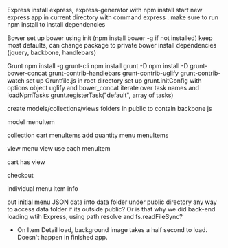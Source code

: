 Express
  install express, express-generator with npm install
  start new express app in current directory with command express .
  make sure to run npm install to install dependencies

Bower
  set up bower using init (npm install bower -g if not installed)
    keep most defaults, can change package to private
  bower install dependencies (jquery, backbone, handlebars)

Grunt
  npm install -g grunt-cli
  npm install grunt -D
  npm install -D grunt-bower-concat grunt-contrib-handlebars grunt-contrib-uglify grunt-contrib-watch
  set up Gruntfile.js in root directory
    set up grunt.initConfig with options object
      uglify and bower_concat
    iterate over task names and loadNpmTasks
    grunt.registerTask("default", array of tasks)
    
create models/collections/views folders in public to contain backbone js


model
  menuItem
  
collection
  cart
    menuItems
      add quantity
  menu
    menuItems
    
view
  menu view
    use each menuItem
  
  cart has view
  
  checkout
  
  individual menu item info
  

put initial menu JSON data into data folder under public directory
  any way to access data folder if its outside public? Or is that why we did back-end
  loading wtih Express, using path.resolve and fs.readFileSync?
  

  
* On Item Detail load, background image takes a half second to load. Doesn't happen
  in finished app.
  



